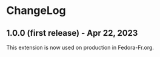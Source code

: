 # ChangeLog

## 1.0.0 (first release) - Apr 22, 2023

This extension is now used on production in Fedora-Fr.org.
